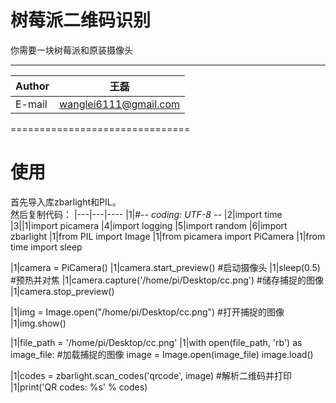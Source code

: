 树莓派二维码识别
===========================
你需要一块树莓派和原装摄像头
****
|Author|王磊|
|---|---
|E-mail|wanglei6111@gmail.com


===============================

使用
===============================
首先导入库zbarlight和PIL。<br>
然后复制代码：
|---|---|----
|1|#-*- coding: UTF-8 -*-
|2|import time
|3||1|import picamera
|4|import logging
|5|import random
|6|import zbarlight
|1|from PIL import Image
|1|from picamera import PiCamera
|1|from time import sleep

|1|camera = PiCamera()
|1|camera.start_preview()                      #启动摄像头
|1|sleep(0.5)                                  #预热并对焦
|1|camera.capture('/home/pi/Desktop/cc.png')   #储存捕捉的图像
|1|camera.stop_preview()

|1|img = Image.open("/home/pi/Desktop/cc.png") #打开捕捉的图像
|1|img.show()                                 

|1|file_path = '/home/pi/Desktop/cc.png'
|1|with open(file_path, 'rb') as image_file:   #加载捕捉的图像
    image = Image.open(image_file)
    image.load()

|1|codes = zbarlight.scan_codes('qrcode', image) #解析二维码并打印
|1|print('QR codes: %s' % codes)

